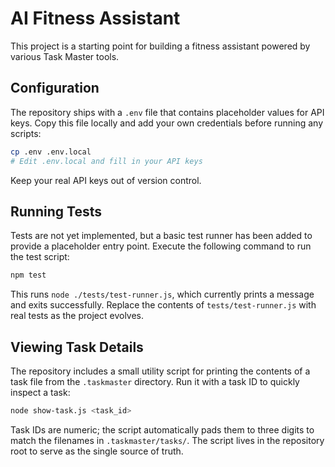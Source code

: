 # AI Fitness Assistant

This project is a starting point for building a fitness assistant powered by various Task Master tools.

## Configuration

The repository ships with a `.env` file that contains placeholder values for API keys. Copy this file locally and add your own credentials before running any scripts:

```bash
cp .env .env.local
# Edit .env.local and fill in your API keys
```

Keep your real API keys out of version control.

## Running Tests

Tests are not yet implemented, but a basic test runner has been added to provide a placeholder entry point. Execute the following command to run the test script:

```bash
npm test
```

This runs `node ./tests/test-runner.js`, which currently prints a message and exits successfully. Replace the contents of `tests/test-runner.js` with real tests as the project evolves.

## Viewing Task Details

The repository includes a small utility script for printing the contents of a task file from the `.taskmaster` directory. Run it with a task ID to quickly inspect a task:

```bash
node show-task.js <task_id>
```

Task IDs are numeric; the script automatically pads them to three digits to match the filenames in `.taskmaster/tasks/`.
The script lives in the repository root to serve as the single source of truth.

